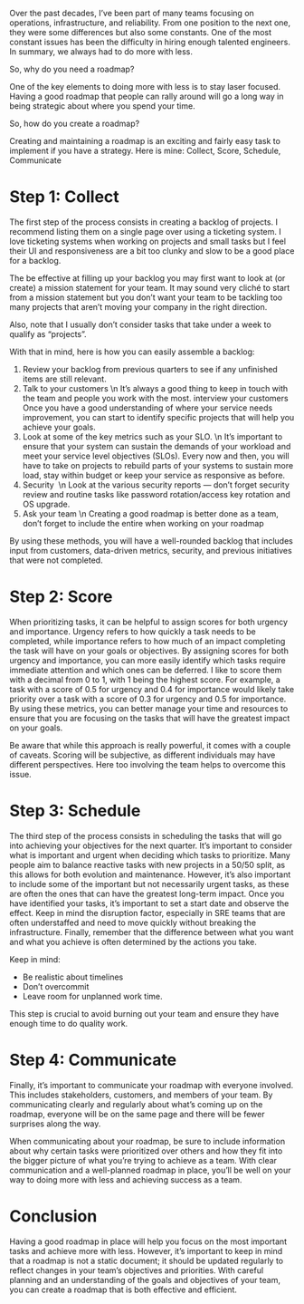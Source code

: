 Over the past decades, I’ve been part of many teams focusing on operations, infrastructure, and reliability. From one position to the next one, they were some differences but also some constants. One of the most constant issues has been the difficulty in hiring enough talented engineers. In summary, we always had to do more with less.


So, why do you need a roadmap?


One of the key elements to doing more with less is to stay laser focused. Having a good roadmap that people can rally around will go a long way in being strategic about where you spend your time.


So, how do you create a roadmap?


Creating and maintaining a roadmap is an exciting and fairly easy task to implement if you have a strategy. Here is mine: Collect, Score, Schedule, Communicate

# Step 1: Collect

The first step of the process consists in creating a backlog of projects. I recommend listing them on a single page over using a ticketing system. I love ticketing systems when working on projects and small tasks but I feel their UI and responsiveness are a bit too clunky and slow to be a good place for a backlog.

The be effective at filling up your backlog you may first want to look at (or create) a mission statement for your team. It may sound very cliché to start from a mission statement but you don’t want your team to be tackling too many projects that aren’t moving your company in the right direction.

Also, note that I usually don’t consider tasks that take under a week to qualify as “projects”.

With that in mind, here is how you can easily assemble a backlog:


1. Review your backlog from previous quarters to see if any unfinished items are still relevant.
2. Talk to your customers \n It’s always a good thing to keep in touch with the team and people you work with the most. interview your customers Once you have a good understanding of where your service needs improvement, you can start to identify specific projects that will help you achieve your goals.
3. Look at some of the key metrics such as your SLO. \n It’s important to ensure that your system can sustain the demands of your workload and meet your service level objectives (SLOs). Every now and then, you will have to take on projects to rebuild parts of your systems to sustain more load, stay within budget or keep your service as responsive as before.
4. Security  \n Look at the various security reports — don’t forget security review and routine tasks like password rotation/access key rotation and OS upgrade.
5. Ask your team \n Creating a good roadmap is better done as a team, don’t forget to include the entire when working on your roadmap

By using these methods, you will have a well-rounded backlog that includes input from customers, data-driven metrics, security, and previous initiatives that were not completed.

# Step 2: Score

When prioritizing tasks, it can be helpful to assign scores for both urgency and importance. Urgency refers to how quickly a task needs to be completed, while importance refers to how much of an impact completing the task will have on your goals or objectives. By assigning scores for both urgency and importance, you can more easily identify which tasks require immediate attention and which ones can be deferred. I like to score them with a decimal from 0 to 1, with 1 being the highest score. For example, a task with a score of 0.5 for urgency and 0.4 for importance would likely take priority over a task with a score of 0.3 for urgency and 0.5 for importance. By using these metrics, you can better manage your time and resources to ensure that you are focusing on the tasks that will have the greatest impact on your goals.

Be aware that while this approach is really powerful, it comes with a couple of caveats. Scoring will be subjective, as different individuals may have different perspectives. Here too involving the team helps to overcome this issue.

# Step 3: Schedule

The third step of the process consists in scheduling the tasks that will go into achieving your objectives for the next quarter. It’s important to consider what is important and urgent when deciding which tasks to prioritize. Many people aim to balance reactive tasks with new projects in a 50/50 split, as this allows for both evolution and maintenance. However, it’s also important to include some of the important but not necessarily urgent tasks, as these are often the ones that can have the greatest long-term impact. Once you have identified your tasks, it’s important to set a start date and observe the effect. Keep in mind the disruption factor, especially in SRE teams that are often understaffed and need to move quickly without breaking the infrastructure. Finally, remember that the difference between what you want and what you achieve is often determined by the actions you take.

Keep in mind:

* Be realistic about timelines
* Don’t overcommit
* Leave room for unplanned work time.

This step is crucial to avoid burning out your team and ensure they have enough time to do quality work.

# Step 4: Communicate

Finally, it’s important to communicate your roadmap with everyone involved. This includes stakeholders, customers, and members of your team. By communicating clearly and regularly about what’s coming up on the roadmap, everyone will be on the same page and there will be fewer surprises along the way.

When communicating about your roadmap, be sure to include information about why certain tasks were prioritized over others and how they fit into the bigger picture of what you’re trying to achieve as a team. With clear communication and a well-planned roadmap in place, you’ll be well on your way to doing more with less and achieving success as a team.

# Conclusion

Having a good roadmap in place will help you focus on the most important tasks and achieve more with less. However, it’s important to keep in mind that a roadmap is not a static document; it should be updated regularly to reflect changes in your team’s objectives and priorities. With careful planning and an understanding of the goals and objectives of your team, you can create a roadmap that is both effective and efficient.